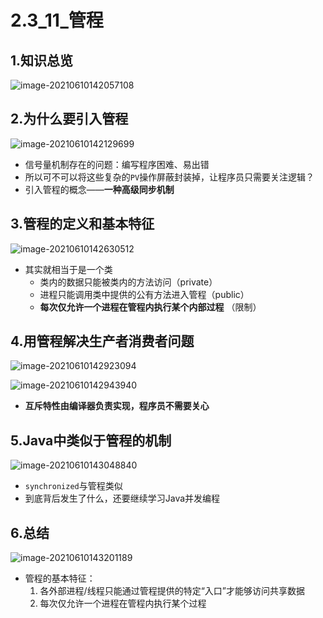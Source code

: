# 2.3_11_管程

## 1.知识总览

![image-20210610142057108](https://tuchuang-01.oss-cn-beijing.aliyuncs.com/img/image-20210610142057108.png)

## 2.为什么要引入管程

![image-20210610142129699](https://tuchuang-01.oss-cn-beijing.aliyuncs.com/img/image-20210610142129699.png)

- 信号量机制存在的问题：编写程序困难、易出错
- 所以可不可以将这些复杂的`PV`操作屏蔽封装掉，让程序员只需要关注逻辑？
- 引入管程的概念——**一种高级同步机制**

## 3.管程的定义和基本特征

![image-20210610142630512](https://tuchuang-01.oss-cn-beijing.aliyuncs.com/img/image-20210610142630512.png)

- 其实就相当于是一个类
  - 类内的数据只能被类内的方法访问（private）
  - 进程只能调用类中提供的公有方法进入管程（public）
  - **每次仅允许一个进程在管程内执行某个内部过程** （限制）

## 4.用管程解决生产者消费者问题

![image-20210610142923094](https://tuchuang-01.oss-cn-beijing.aliyuncs.com/img/image-20210610142923094.png)

![image-20210610142943940](https://tuchuang-01.oss-cn-beijing.aliyuncs.com/img/image-20210610142943940.png)

- **互斥特性由编译器负责实现，程序员不需要关心**

## 5.Java中类似于管程的机制

![image-20210610143048840](https://tuchuang-01.oss-cn-beijing.aliyuncs.com/img/image-20210610143048840.png)

- `synchronized`与管程类似
- 到底背后发生了什么，还要继续学习Java并发编程

## 6.总结

![image-20210610143201189](https://tuchuang-01.oss-cn-beijing.aliyuncs.com/img/image-20210610143201189.png)

- 管程的基本特征：
  1. 各外部进程/线程只能通过管程提供的特定“入口”才能够访问共享数据
  2. 每次仅允许一个进程在管程内执行某个过程

